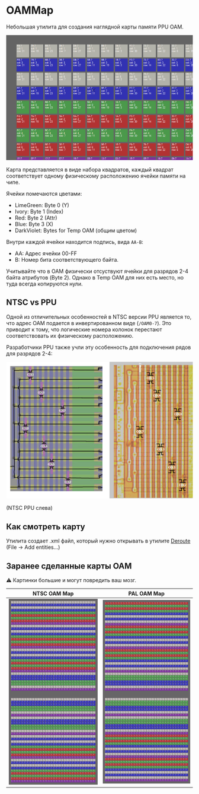 # OAMMap

Небольшая утилита для создания наглядной карты памяти PPU OAM.

![oammap_demo](/oammap_demo.png)

Карта представляется в виде набора квадратов, каждый квадрат соответствует одному физическому расположению ячейки памяти на чипе.

Ячейки помечаются цветами:
- LimeGreen: Byte 0 (Y)
- Ivory: Byte 1 (Index)
- Red: Byte 2 (Attr)
- Blue: Byte 3 (X)
- DarkViolet: Bytes for Temp OAM (общим цветом)

Внутри каждой ячейки находится подпись, вида `AA-B`:
- AA: Адрес ячейки 00-FF
- B: Номер бита соответствующего байта.

Учитывайте что в OAM физически отсуствуют ячейки для разрядов 2-4 байта атрибутов (Byte 2). Однако в Temp OAM для них есть место, но туда всегда копируются нули.

## NTSC vs PPU

Одной из отличительных особенностей в NTSC версии PPU является то, что адрес OAM подается в инвертированном виде (`/OAM0-7`). Это приводит к тому, что логические номера колонок перестают соответствовать их физическому расположению.

Разработчики PPU также учли эту особенность для подключения рядов для разрядов 2-4:

![pal_oam_row_outputs2](/pal_oam_col_outputs2.png)

(NTSC PPU слева)

## Как смотреть карту

Утилита создает .xml файл, который нужно открывать в утилите [Deroute](https://github.com/emu-russia/Deroute) (File -> Add entities...)

## Заранее сделанные карты OAM

:warning: Картинки большие и могут повредить ваш мозг.

|NTSC OAM Map|PAL OAM Map|
|---|---|
|![oammap_ntsc](/oammap_ntsc.png)|![oammap_pal](/oammap_pal.png)|
